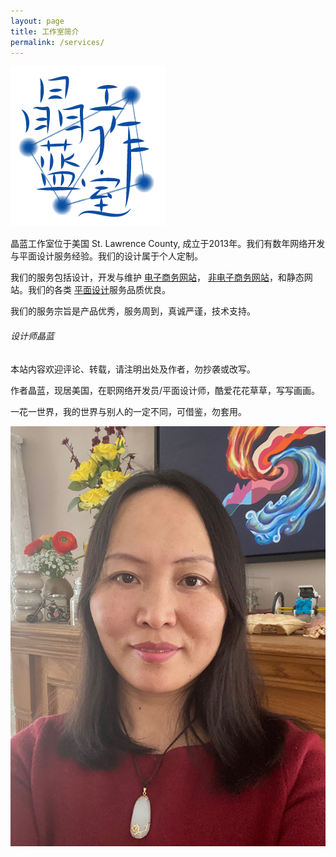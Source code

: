 ```yaml
---
layout: page
title: 工作室简介
permalink: /services/
---
```


<div class="gridlayoutsecond">
   <div class="containerfixed">
      <div class="row"> 
         <div class="col-md-3 col-lg-3" id="pagelayout11">
            <p><a href="https://www.bluewebnodes.com"><img src="/images/jenBlueLogoFullColor.jpg" alt="Blue Web Nodes Logo"></a></p>
         </div>
         <div class="col-md-9 col-lg-9" id="pagelayout11">
            <p>晶蓝工作室位于美国 St. Lawrence County, 成立于2013年。我们有数年网络开发与平面设计服务经验。我们的设计属于个人定制。</p>
            <p>我们的服务包括设计，开发与维护 <a href="/ecommerce-website-examples/">电子商务网站</a>， <a href="/regular-website-examples/">非电子商务网站</a>，和静态网站。我们的各类 <a href="/graphic-design-examples/">平面设计</a>服务品质优良。</p>
            <p>我们的服务宗旨是产品优秀，服务周到，真诚严谨，技术支持。</p>  
         </div>       
      </div>
   </div>
</div>
<div class="gridlayoutfirst">
   <div class="containerfixed">
      <div class="row"> 
         <div class="col-md-9 col-lg-9" id="pagelayout11">
            <h6>设计师晶蓝</h6>
            <p>本站内容欢迎评论、转载，请注明出处及作者，勿抄袭或改写。</p> 
            <p>作者晶蓝，现居美国，在职网络开发员/平面设计师，酷爱花花草草，写写画画。</p> 
            <p>一花一世界，我的世界与别人的一定不同，可借鉴，勿套用。</p>  
         </div>       
         <div class="col-md-3 col-lg-3" id="pagelayout11">
            <p><img src="/images/jennyu2022.jpg" alt="Jenny Yu Image"></p>
         </div>
      </div>
   </div>
</div>
